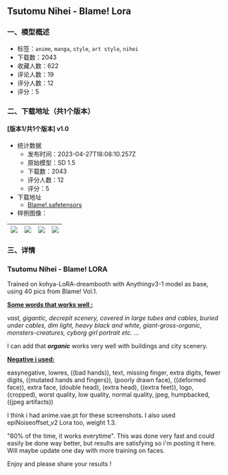 ## Tsutomu Nihei - Blame! Lora
### 一、模型概述

- 标签：`anime`, `manga`, `style`, `art style`, `nihei`
- 下载数：2043
- 收藏人数：622
- 评论人数：19
- 评分人数：12
- 评分：5

### 二、下载地址（共1个版本）

#### [版本1/共1个版本] v1.0

- 统计数据
  - 发布时间：2023-04-27T18:08:10.257Z
  - 原始模型：SD 1.5
  - 下载数：2043
  - 评分人数：12
  - 评分：5
- 下载地址
  - [Blame!.safetensors](https://civitai.com/api/download/models/55412)
- 样例图像：

| <img src="https://image.civitai.com/xG1nkqKTMzGDvpLrqFT7WA/0af354e6-6bfd-4829-f96b-c527038b9400/width=450/612363.jpeg" /> | <img src="https://image.civitai.com/xG1nkqKTMzGDvpLrqFT7WA/33b84b9c-a5ba-44f4-49e8-b6f1b698d700/width=450/612345.jpeg" /> | <img src="https://image.civitai.com/xG1nkqKTMzGDvpLrqFT7WA/976138a3-5cad-4d90-7903-589fbf8d8f00/width=450/612369.jpeg" /> | <img src="https://image.civitai.com/xG1nkqKTMzGDvpLrqFT7WA/b320b78d-7a5f-4b78-135a-fef39ddc9200/width=450/612348.jpeg" /> |
| ---- | ---- | ---- | ---- |


### 三、详情
<h3><strong>Tsutomu Nihei - Blame! LORA</strong></h3><p></p><p>Trained on kohya-LoRA-dreambooth with Anythingv3-1 model as base, using 40 pics from Blame! Vol.1.</p><p></p><p></p><p><strong><u>Some words that works well :</u></strong></p><p><em>vast, gigantic, decrepit scenery, covered in large tubes and cables, buried under cables, dim light, heavy black and white, giant-gross-organic, monsters-creatures, cyborg girl portrait etc. …</em></p><p>I can add that <strong><em>organic</em></strong> works very well with buildings and city scenery.</p><p></p><p><strong><u>Negative i used:</u></strong></p><p>easynegative, lowres, ((bad hands)), text, missing finger, extra digits, fewer digits, ((mutated hands and fingers)), (poorly drawn face), ((deformed face)), extra face, (double head), (extra head), ((extra feet)), logo, (cropped), worst quality, low quality, normal quality, jpeg, humpbacked, ((jpeg artifacts))</p><p></p><p>I think i had anime.vae.pt for these screenshots. I also used epiNoiseoffset_v2 Lora too, weight 1.3.</p><p></p><p>"60% of the time, it works everytime". This was done very fast and could easily be done way better, but results are satisfying so i'm posting it here. Will maybe update one day with more training on faces.</p><p>Enjoy and please share your results !</p><p></p>